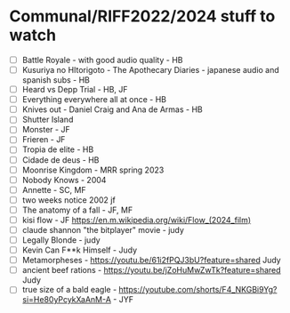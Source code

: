 # Communal/RIFF2022/2024 stuff to watch
- [ ] Battle Royale - with good audio quality - HB
- [ ] Kusuriya no HItorigoto - The Apothecary Diaries - japanese audio and spanish subs - HB
- [ ] Heard vs Depp Trial - HB, JF
- [ ] Everything everywhere all at once - HB
- [ ] Knives out - Daniel Craig and Ana de Armas - HB
- [ ] Shutter Island
- [ ] Monster - JF
- [ ] Frieren - JF
- [ ] Tropia de elite - HB
- [ ] Cidade de deus - HB
- [ ] Moonrise Kingdom - MRR spring 2023
- [ ] Nobody Knows - 2004
- [ ] Annette - SC, MF
- [ ] two weeks notice 2002 jf
- [ ] The anatomy of a fall - JF, MF
- [ ] kisi flow - JF https://en.m.wikipedia.org/wiki/Flow_(2024_film)
- [ ] claude shannon "the bitplayer" movie - judy
- [ ] Legally Blonde - judy
- [ ] Kevin Can F**k Himself - Judy
- [ ] Metamorpheses - https://youtu.be/61i2fPQJ3bU?feature=shared Judy
- [ ] ancient beef rations - https://youtu.be/jZoHuMwZwTk?feature=shared Judy
- [ ] true size of a bald eagle - https://youtube.com/shorts/F4_NKGBi9Yg?si=He80yPcykXaAnM-A - JYF